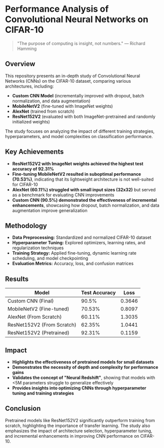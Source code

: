 # Performance Analysis of Convolutional Neural Networks on CIFAR-10

> "The purpose of computing is insight, not numbers." — Richard Hamming

## Overview
This repository presents an in-depth study of Convolutional Neural Networks (CNNs) on the CIFAR-10 dataset, comparing various architectures, including:

- **Custom CNN Model** (incrementally improved with dropout, batch normalization, and data augmentation)
- **MobileNetV2** (fine-tuned with ImageNet weights)
- **AlexNet** (trained from scratch)
- **ResNet152V2** (evaluated with both ImageNet-pretrained and randomly initialized weights)

The study focuses on analyzing the impact of different training strategies, hyperparameters, and model complexities on classification performance.

## Key Achievements
- **ResNet152V2 with ImageNet weights achieved the highest test accuracy of 92.31\%**
- **Fine-tuning MobileNetV2 resulted in suboptimal performance (70.53\%)**, indicating that its lightweight architecture is not well-suited for CIFAR-10
- **AlexNet (60.11\%) struggled with small input sizes (32x32)** but served as a benchmark for evaluating CNN improvements
- **Custom CNN (90.5\%) demonstrated the effectiveness of incremental enhancements**, showcasing how dropout, batch normalization, and data augmentation improve generalization

## Methodology
- **Data Preprocessing:** Standardized and normalized CIFAR-10 dataset
- **Hyperparameter Tuning:** Explored optimizers, learning rates, and regularization techniques
- **Training Strategy:** Applied fine-tuning, dynamic learning rate scheduling, and model checkpointing
- **Evaluation Metrics:** Accuracy, loss, and confusion matrices

## Results
| Model                        | Test Accuracy | Loss  |
|------------------------------|--------------|-------|
| Custom CNN (Final)           | 90.5\%       | 0.3646|
| MobileNetV2 (Fine-tuned)     | 70.53\%      | 0.8097|
| AlexNet (From Scratch)       | 60.11\%      | 1.3035|
| ResNet152V2 (From Scratch)   | 62.35\%      | 1.0441|
| ResNet152V2 (Pretrained)     | 92.31\%      | 0.1159|

## Impact
- **Highlights the effectiveness of pretrained models for small datasets**
- **Demonstrates the necessity of depth and complexity for performance gains**
- **Validates the concept of "Neural Redshift"**, showing that models with <5M parameters struggle to generalize effectively
- **Provides insights into optimizing CNNs through hyperparameter tuning and training strategies**


## Conclusion
Pretrained models like ResNet152V2 significantly outperform training from scratch, highlighting the importance of transfer learning. The study also emphasizes the impact of architecture selection, hyperparameter tuning, and incremental enhancements in improving CNN performance on CIFAR-10.

